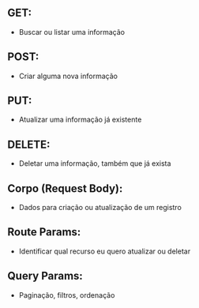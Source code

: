 ## GET: 
- Buscar ou listar uma informação
## POST: 
- Criar alguma nova informação
## PUT: 
- Atualizar uma informação já existente
## DELETE: 
- Deletar uma informação, também que já exista

## Corpo (Request Body): 
- Dados para criação ou atualização de um registro
## Route Params: 
- Identificar qual recurso eu quero atualizar ou deletar
## Query Params:
- Paginação, filtros, ordenação
  
